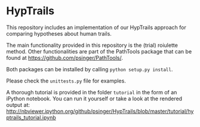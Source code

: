HypTrails
=========

This repository includes an implementation of our HypTrails approach for comparing hypotheses about human trails.

The main functionality provided in this repository is the (trial) roiulette method. Other functionalities are part of the PathTools package that can be found at https://github.com/psinger/PathTools/.

Both packages can be installed by calling ```python setup.py install```.

Please check the ```unittests.py``` file for examples.

A thorough tutorial is provided in the folder ```tutorial``` in the form of an iPython notebook. You can run it yourself or take a look at the rendered output at: http://nbviewer.ipython.org/github/psinger/HypTrails/blob/master/tutorial/hyptrails_tutorial.ipynb 
